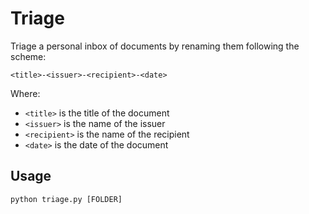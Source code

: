 # Triage

Triage a personal inbox of documents by renaming them following the scheme:

```
<title>-<issuer>-<recipient>-<date>
```

Where:

- `<title>` is the title of the document
- `<issuer>` is the name of the issuer
- `<recipient>` is the name of the recipient
- `<date>` is the date of the document

## Usage

```
python triage.py [FOLDER]
```
